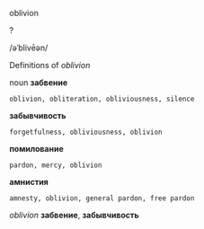 oblivion

?

/əˈblivēən/

Definitions of _oblivion_

noun
**забвение**

    oblivion, obliteration, obliviousness, silence
**забывчивость**

    forgetfulness, obliviousness, oblivion
**помилование**

    pardon, mercy, oblivion
**амнистия**

    amnesty, oblivion, general pardon, free pardon

_oblivion_
**забвение**, **забывчивость**